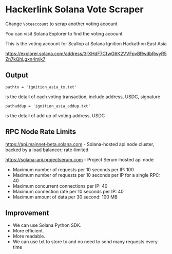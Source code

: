 # Hackerlink Solana Vote Scraper

Change `Voteaccount` to scrap another voting acoount

You can visit Solana Explorer to find the voting acoount

This is the voting account for Scallop at Solana Ignition Hackathon East Asia 

https://explorer.solana.com/address/3rXHdF7CfwG6K2VVFpvBRwdbRwyR5Zn7kQhLgxn4mjk7

## Output

`pathtx = 'ignition_asia_tx.txt'`

is the detail of each voting transaction, include address, USDC, signature

`pathaddup = 'ignition_asia_addup.txt'`

is the detail of add up of voting address, USDC

## RPC Node Rate Limits

https://api.mainnet-beta.solana.com - Solana-hosted api node cluster, backed by a load balancer; rate-limited

https://solana-api.projectserum.com - Project Serum-hosted api node

 - Maximum number of requests per 10 seconds per IP: 100
 - Maximum number of requests per 10 seconds per IP for a single RPC: 40
 - Maximum concurrent connections per IP: 40
 - Maximum connection rate per 10 seconds per IP: 40
 - Maximum amount of data per 30 second: 100 MB

## Improvement

 - We can use Solana Python SDK.
 - More efficient.
 - More readable.
 - We can use txt to store tx and no need to send many requests every time
